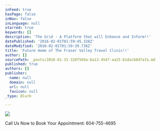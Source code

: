 ```yaml
---
inFeed: true
hasPage: false
inNav: false
inLanguage: null
starred: true
keywords: []
description: 'The Grid - A Platform that will Enhance and Inform!!'
datePublished: '2016-02-01T01:59:45.328Z'
dateModified: '2016-02-01T01:59:39.736Z'
title: 'Future Home of The Fraser Valley Travel Clinic!!'
author: []
sourcePath: _posts/2016-01-31-328f569a-6a12-4547-aa25-b1dacb8d7a7a.md
published: true
authors: []
publisher:
  name: null
  domain: null
  url: null
  favicon: null
_type: Blurb

---
```

![](https://the-grid-user-content.s3-us-west-2.amazonaws.com/0718b177-7c1a-40e2-a6f3-20044b59be33.jpg)

Call Us Now to Book Your Appointment: 604-755-4695